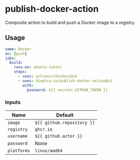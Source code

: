 # publish-docker-action
Composite action to build and push a Docker image to a registry.

## Usage

```yaml
name: Docker
on: [push]
jobs:
  build:
    runs-on: ubuntu-latest
    steps:
      - uses: actions/checkout@v2
      - uses: dioptra-io/publish-docker-action@v1
        with:
          password: ${{ secrets.GITHUB_TOKEN }}
```

### Inputs

Name        | Default
------------|--------
`image`     | `${{ github.repository }}`
`registry`  | `ghcr.io`
`username`  | `${{ github.actor }}`
`password`  | None
`platforms` | `linux/amd64`
